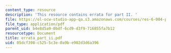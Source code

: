 ```yaml
---
content_type: resource
description: 'This resource contains errata for part II. '
file: https://ol-ocw-studio-app-qa.s3.amazonaws.com/courses/res-6-004-principles-of-computer-system-design-an-introduction-spring-2009/05dcf398c5255c3e0a9be902d3d6a396_errata_part_ii.pdf
file_type: application/pdf
parent_uid: b4e8d5a9-0bdf-6cd9-d3f9-716855fa7b12
resourcetype: Document
title: errata_part_ii.pdf
uid: 05dcf398-c525-5c3e-0a9b-e902d3d6a396
---
```

